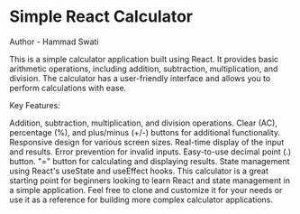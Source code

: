 # Simple React Calculator

Author - Hammad Swati


This is a simple calculator application built using React. It provides basic arithmetic operations, including addition, subtraction, multiplication, and division. The calculator has a user-friendly interface and allows you to perform calculations with ease.

Key Features:

Addition, subtraction, multiplication, and division operations.
Clear (AC), percentage (%), and plus/minus (+/-) buttons for additional functionality.
Responsive design for various screen sizes.
Real-time display of the input and results.
Error prevention for invalid inputs.
Easy-to-use decimal point (.) button.
"=" button for calculating and displaying results.
State management using React's useState and useEffect hooks.
This calculator is a great starting point for beginners looking to learn React and state management in a simple application. Feel free to clone and customize it for your needs or use it as a reference for building more complex calculator applications.
